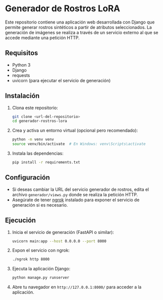 # Generador de Rostros LoRA

Este repositorio contiene una aplicación web desarrollada con Django que permite generar rostros sintéticos a partir de atributos seleccionados. La generación de imágenes se realiza a través de un servicio externo al que se accede mediante una petición HTTP.

## Requisitos
- Python 3
- Django
- requests
- uvicorn (para ejecutar el servicio de generación)

## Instalación
1. Clona este repositorio:
   ```bash
   git clone <url-del-repositorio>
   cd generador-rostros-lora
   ```
2. Crea y activa un entorno virtual (opcional pero recomendado):
   ```bash
   python -m venv venv
   source venv/bin/activate  # En Windows: venv\Scripts\activate
   ```
3. Instala las dependencias:
   ```bash
   pip install -r requirements.txt
   ```

## Configuración
- Si deseas cambiar la URL del servicio generador de rostros, edita el archivo `generador/views.py` donde se realiza la petición HTTP.
- Asegúrate de tener [ngrok](https://ngrok.com/) instalado para exponer el servicio de generación si es necesario.

## Ejecución
1. Inicia el servicio de generación (FastAPI o similar):
   ```bash
   uvicorn main:app --host 0.0.0.0 --port 8000
   ```
2. Expon el servicio con ngrok:
   ```bash
   ./ngrok http 8000
   ```
3. Ejecuta la aplicación Django:
   ```bash
   python manage.py runserver
   ```
4. Abre tu navegador en `http://127.0.0.1:8000/` para acceder a la aplicación.

